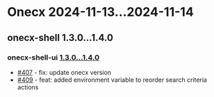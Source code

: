 # Onecx 2024-11-13...2024-11-14

## onecx-shell 1.3.0...1.4.0

### onecx-shell-ui [1.3.0...1.4.0](https://github.com/onecx/onecx-shell-ui/compare/1.3.0...1.4.0)

* [#407](https://github.com/onecx/onecx-shell-ui/pull/407) - fix: update onecx version 
* [#409](https://github.com/onecx/onecx-shell-ui/pull/409) - feat: added environment variable to reorder search criteria actions 